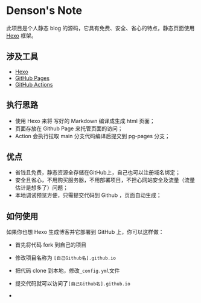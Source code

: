# Denson's Note

此项目是个人静态 blog 的源码，它具有免费、安全、省心的特点，静态页面使用 [Hexo](https://hexo.io/zh-cn/docs/) 框架。


## 涉及工具
* [Hexo](https://hexo.io/zh-cn/docs/)
* [GitHub Pages](https://pages.github.com/)
* [GitHub Actions](https://docs.github.com/cn/actions)


## 执行思路

* 使用 Hexo 来将 写好的 Markdown 编译成生成 html 页面；
* 页面存放在 Github Page 来托管页面的访问；
* Action 会执行拉取 main 分支代码编译后提交到 pg-pages 分支；

## 优点

* 省钱且免费，静态资源全存储在GitHub上，自己也可以注册域名绑定；
* 安全且省心，不用购买服务器，不用部署项目，不担心网站安全及流量（流量估计是想多了）问题；
* 本地调试预览方便，只需提交代码到 Github ，页面自动生成；


## 如何使用

如果你也想 Hexo 生成博客并它部署到 GitHub 上，你可以这样做：

* 首先将代码 fork 到自己的项目

* 修改项目名称为 `[自己Github名].github.io`

* 把代码 clone 到本地，修改`_config.yml`文件

* 提交代码就可以访问了`[自己Github名].github.io`
* 

